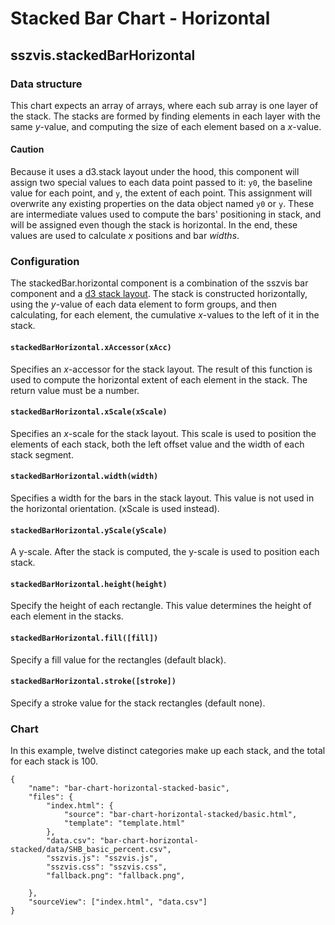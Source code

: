 # Stacked Bar Chart - Horizontal

## sszvis.stackedBarHorizontal

### Data structure

This chart expects an array of arrays, where each sub array is one layer of the stack. The stacks are formed by finding elements in each layer with the same _y_-value, and computing the size of each element based on a _x_-value.

#### Caution

Because it uses a d3.stack layout under the hood, this component will assign two special values to each data point passed to it: `y0`, the baseline value for each point, and `y`, the extent of each point. This assignment will overwrite any existing properties on the data object named `y0` or `y`. These are intermediate values used to compute the bars' positioning in stack, and will be assigned even though the stack is horizontal. In the end, these values are used to calculate _x_ positions and bar _widths_.

### Configuration

The stackedBar.horizontal component is a combination of the sszvis bar component and a [d3 stack layout](https://github.com/d3/d3-shape/blob/master/README.md#stacks). The stack is constructed horizontally, using the _y_-value of each data element to form groups, and then calculating, for each element, the cumulative _x_-values to the left of it in the stack.

#### `stackedBarHorizontal.xAccessor(xAcc)`

Specifies an _x_-accessor for the stack layout. The result of this function is used to compute the horizontal extent of each element in the stack. The return value must be a number.

#### `stackedBarHorizontal.xScale(xScale)`

Specifies an _x_-scale for the stack layout. This scale is used to position the elements of each stack, both the left offset value and the width of each stack segment.

#### `stackedBarHorizontal.width(width)`

Specifies a width for the bars in the stack layout. This value is not used in the horizontal orientation. (xScale is used instead).

#### `stackedBarHorizontal.yScale(yScale)`

A y-scale. After the stack is computed, the y-scale is used to position each stack.

#### `stackedBarHorizontal.height(height)`

Specify the height of each rectangle. This value determines the height of each element in the stacks.

#### `stackedBarHorizontal.fill([fill])`

Specify a fill value for the rectangles (default black).

#### `stackedBarHorizontal.stroke([stroke])`

Specify a stroke value for the stack rectangles (default none).

### Chart

In this example, twelve distinct categories make up each stack, and the total for each stack is 100.

```project
{
    "name": "bar-chart-horizontal-stacked-basic",
    "files": {
        "index.html": {
            "source": "bar-chart-horizontal-stacked/basic.html",
            "template": "template.html"
        },
        "data.csv": "bar-chart-horizontal-stacked/data/SHB_basic_percent.csv",
        "sszvis.js": "sszvis.js",
        "sszvis.css": "sszvis.css",
        "fallback.png": "fallback.png",

    },
    "sourceView": ["index.html", "data.csv"]
}
```
